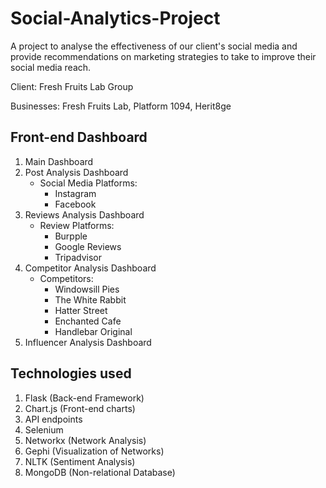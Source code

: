 # Social-Analytics-Project

A project to analyse the effectiveness of our client's social media and provide recommendations on marketing strategies to take to improve their social media reach.

Client: Fresh Fruits Lab Group

Businesses: Fresh Fruits Lab, Platform 1094, Herit8ge

## Front-end Dashboard

1. Main Dashboard
2. Post Analysis Dashboard
    - Social Media Platforms:
        - Instagram
        - Facebook
3. Reviews Analysis Dashboard
    - Review Platforms:
        - Burpple
        - Google Reviews
        - Tripadvisor
4. Competitor Analysis Dashboard
    - Competitors:
        - Windowsill Pies
        - The White Rabbit
        - Hatter Street
        - Enchanted Cafe
        - Handlebar Original
5. Influencer Analysis Dashboard

## Technologies used

1. Flask (Back-end Framework)
2. Chart.js (Front-end charts)
3. API endpoints
4. Selenium
5. Networkx (Network Analysis)
6. Gephi (Visualization of Networks)
7. NLTK (Sentiment Analysis)
8. MongoDB (Non-relational Database)
